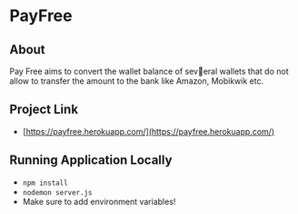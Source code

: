 # PayFree

## About
Pay Free aims to convert the wallet balance of several wallets that do not allow to transfer the amount
to the bank like Amazon, Mobikwik etc.


## Project Link

- [https://payfree.herokuapp.com/](https://payfree.herokuapp.com/)

## Running Application Locally

- `npm install`
- `nodemon server.js`
- Make sure to add environment variables!
